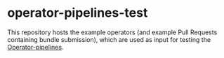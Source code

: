 # operator-pipelines-test
This repository hosts the example operators (and example Pull Requests containing bundle submission),
which are used as input for testing the [Operator-pipelines](https://github.com/redhat-openshift-ecosystem/operator-pipelines).


